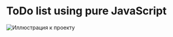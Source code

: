 # ToDo list using pure JavaScript
![Иллюстрация к проекту](https://github.com/sudondie/images/blob/master/todoist.PNG)

